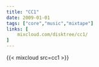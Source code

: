 ```yaml
---
title: "CC1"
date: 2009-01-01
tags: ["core","music","mixtape"]
links: [
	mixcloud.com/disktree/cc1/
]
---
```

{{< mixcloud src=cc1 >}}
